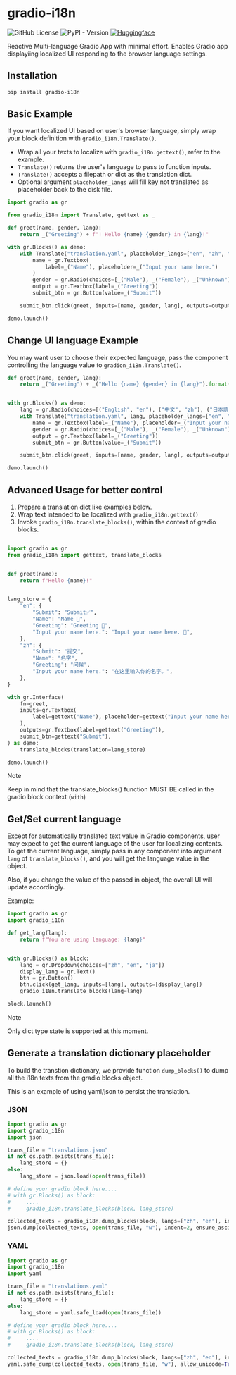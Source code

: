 # gradio-i18n

![GitHub License](https://img.shields.io/github/license/hoveychen/gradio-i18n)
![PyPI - Version](https://img.shields.io/pypi/v/gradio-i18n)
[![Huggingface](https://img.shields.io/badge/🤗%20-online%20demo-yellow.svg)](https://huggingface.co/spaces/hoveyc/gradio-i18n)


Reactive Multi-language Gradio App with minimal effort. Enables Gradio app displayiing localized UI responding to the browser language settings.

## Installation
    
```bash 
pip install gradio-i18n
```

## Basic Example

If you want localized UI based on user's browser language, simply wrap your block definition with `gradio_i18n.Translate()`.
* Wrap all your texts to localize with `gradio_i18n.gettext()`, refer to the example.
* `Translate()` returns the user's language to pass to function inputs.
* `Translate()` accepts a filepath or dict as the translation dict.
* Optional argument `placeholder_langs` will fill key not translated as placeholder back to the disk file.

```python
import gradio as gr

from gradio_i18n import Translate, gettext as _

def greet(name, gender, lang):
    return _("Greeting") + f"! Hello {name} {gender} in {lang}!"

with gr.Blocks() as demo:
    with Translate("translation.yaml", placeholder_langs=["en", "zh", "ja", "ko", "es", "fr", "de"]) as lang:
        name = gr.Textbox(
            label=_("Name"), placeholder=_("Input your name here.")
        )
        gender = gr.Radio(choices=[_("Male"), _("Female"), _("Unknown")])
        output = gr.Textbox(label=_("Greeting"))
        submit_btn = gr.Button(value=_("Submit"))

    submit_btn.click(greet, inputs=[name, gender, lang], outputs=output)

demo.launch()

```

## Change UI language Example

You may want user to choose their expected language, pass the component controlling the language value to `gradion_i18n.Translate()`.

```python
def greet(name, gender, lang):
    return _("Greeting") + _("Hello {name} {gender} in {lang}").format(name=name, gender=gender, lang=lang)


with gr.Blocks() as demo:
    lang = gr.Radio(choices=[("English", "en"), ("中文", "zh"), ("日本語", "ja"), ("한국인", "ko"), ("español", "es"), ("française", "fr"), ("Deutsch", "de")], label=_("Language"))
    with Translate("translation.yaml", lang, placeholder_langs=["en", "zh", "ja", "ko", "es", "fr", "de"]):
        name = gr.Textbox(label=_("Name"), placeholder=_("Input your name here."))
        gender = gr.Radio(choices=[_("Male"), _("Female"), _("Unknown")])
        output = gr.Textbox(label=_("Greeting"))
        submit_btn = gr.Button(value=_("Submit"))

    submit_btn.click(greet, inputs=[name, gender, lang], outputs=output)

demo.launch()

```

## Advanced Usage for better control

1. Prepare a translation dict like examples below. 
2. Wrap text intended to be localized with `gradio_i18n.gettext()`
3. Invoke `gradio_i18n.translate_blocks()`, within the context of gradio blocks.

```python

import gradio as gr
from gradio_i18n import gettext, translate_blocks


def greet(name):
    return f"Hello {name}!"


lang_store = {
    "en": {
        "Submit": "Submit✅",
        "Name": "Name 📛",
        "Greeting": "Greeting 🎉",
        "Input your name here.": "Input your name here. 📝",
    },
    "zh": {
        "Submit": "提交",
        "Name": "名字",
        "Greeting": "问候",
        "Input your name here.": "在这里输入你的名字。",
    },
}

with gr.Interface(
    fn=greet,
    inputs=gr.Textbox(
        label=gettext("Name"), placeholder=gettext("Input your name here.")
    ),
    outputs=gr.Textbox(label=gettext("Greeting")),
    submit_btn=gettext("Submit"),
) as demo:
    translate_blocks(translation=lang_store)

demo.launch()

```

> [!NOTE]
> Keep in mind that the translate_blocks() function MUST BE called in the gradio block context (`with`)

## Get/Set current language
Except for automatically translated text value in Gradio components, user may expect to get the current language of the user for localizing contents. To get the current language, simply pass in any component into argument `lang` of `translate_blocks()`, and you will get the language value in the object.

Also, if you change the value of the passed in object, the overall UI will update accordingly.

Example:
```python
import gradio as gr
import gradio_i18n

def get_lang(lang):
    return f"You are using language: {lang}"


with gr.Blocks() as block:
    lang = gr.Dropdown(choices=["zh", "en", "ja"])
    display_lang = gr.Text()
    btn = gr.Button()
    btn.click(get_lang, inputs=[lang], outputs=[display_lang])
    gradio_i18n.translate_blocks(lang=lang)

block.launch()
```

> [!NOTE]
> Only dict type state is supported at this moment.

## Generate a translation dictionary placeholder

To build the transtion dictionary, we provide function `dump_blocks()` to dump all the i18n texts from the gradio blocks object.

This is an example of using yaml/json to persist the translation.


### JSON
```python
import gradio as gr
import gradio_i18n
import json

trans_file = "translations.json"
if not os.path.exists(trans_file):
    lang_store = {}
else:
    lang_store = json.load(open(trans_file))

# define your gradio block here....
# with gr.Blocks() as block:
#     ....
#     gradio_i18n.translate_blocks(block, lang_store)

collected_texts = gradio_i18n.dump_blocks(block, langs=["zh", "en"], include_translations=lang_store)
json.dump(collected_texts, open(trans_file, "w"), indent=2, ensure_ascii=False)
```

### YAML
```python
import gradio as gr
import gradio_i18n
import yaml

trans_file = "translations.yaml"
if not os.path.exists(trans_file):
    lang_store = {}
else:
    lang_store = yaml.safe_load(open(trans_file))

# define your gradio block here....
# with gr.Blocks() as block:
#     ....
#     gradio_i18n.translate_blocks(block, lang_store)

collected_texts = gradio_i18n.dump_blocks(block, langs=["zh", "en"], include_translations=lang_store)
yaml.safe_dump(collected_texts, open(trans_file, "w"), allow_unicode=True)
```
